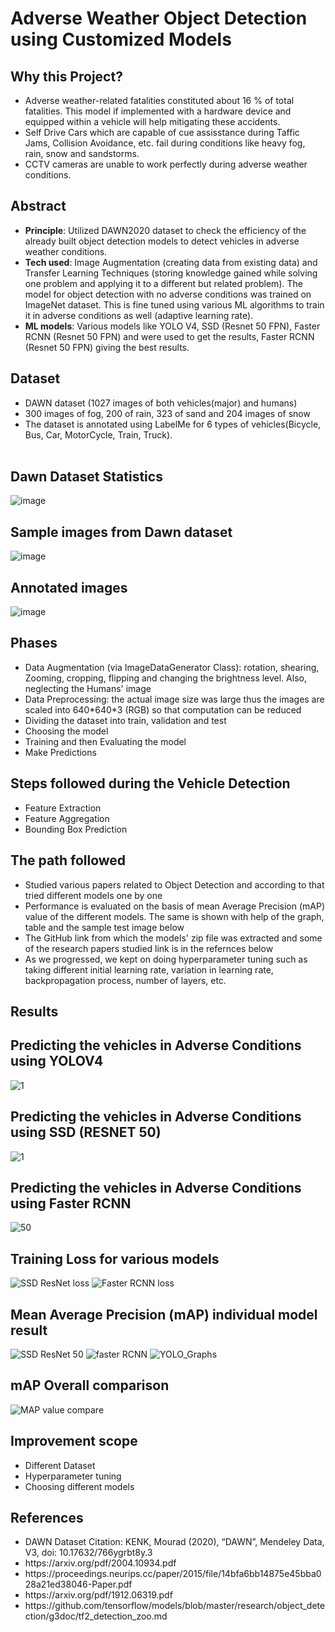 # Adverse Weather Object Detection using Customized Models

## Why this Project?
<ul>
<li> Adverse weather-related fatalities constituted about 16 % of total fatalities. This model if implemented with a hardware device and equipped within a vehicle will help mitigating these accidents.</li>
<li> Self Drive Cars which are capable of cue assisstance during Taffic Jams, Collision Avoidance, etc. fail during conditions like heavy fog, rain, snow and sandstorms.</li>
<li> CCTV cameras are unable to work perfectly during adverse weather conditions.</li>
</ul>

## Abstract
<ul>
<li><b>Principle</b>: Utilized DAWN2020 dataset to check the efficiency of the already built object detection models to detect vehicles in adverse weather conditions.</li>
<li><b>Tech used</b>: Image Augmentation (creating data from existing data) and Transfer Learning Techniques (storing knowledge gained while solving one problem and applying it to a different but related problem). The model for object detection with no adverse conditions was trained on ImageNet dataset. This is fine tuned using various ML algorithms to train it in adverse conditions as well (adaptive learning rate).</li>
<li><b>ML models</b>: Various models like YOLO V4, SSD (Resnet 50 FPN), Faster RCNN (Resnet 50 FPN) and  were used to get the results, Faster RCNN (Resnet 50 FPN) giving the best results.</li>
</ul>

## Dataset
<ul>
<li>DAWN dataset (1027 images of both vehicles(major) and humans)</li>
<li>300 images of fog, 200 of rain, 323 of sand and 204 images of snow</li>
<li>The dataset is annotated using LabelMe for 6 types of vehicles(Bicycle, Bus, Car, MotorCycle, Train, Truck).</li></br>
</ul>

## Dawn Dataset Statistics
![image](https://user-images.githubusercontent.com/68558847/183251828-00364df9-0389-4e02-9a86-604f926b58c0.png)

## Sample images from Dawn dataset
![image](https://user-images.githubusercontent.com/68558847/183251366-f85a8922-a57f-4410-861c-a542dcb91988.png)

## Annotated images
![image](https://user-images.githubusercontent.com/68558847/183251774-9d1c42b7-4f4e-4808-8ff2-92059330c308.png)

## Phases
<ul>
  <li> Data Augmentation (via ImageDataGenerator Class): rotation, shearing, Zooming, cropping, flipping and changing the brightness level. Also, neglecting the Humans' image</li>
  <li> Data Preprocessing: the actual image size was large thus the images are scaled into 640*640*3 (RGB) so that computation can be reduced</li>
  <li> Dividing the dataset into train, validation and test </li>
  <li> Choosing the model</li>
  <li> Training and then Evaluating the model</li> 
  <li> Make Predictions</li>
</ul>

## Steps followed during the Vehicle Detection 
<ul>
    <li>Feature Extraction</li>
    <li>Feature Aggregation</li>
    <li>Bounding Box Prediction</li>
</ul>

## The path followed
<ul>
  <li> Studied various papers related to Object Detection and according to that tried different models one by one</li>
  <li> Performance is evaluated on the basis of mean Average Precision (mAP) value of the different models. The same is shown with help of the graph, table and the sample test image below</li>
  <li> The GitHub link from which the models' zip file was extracted and some of the research papers studied link is in the refernces below</li>
  <li> As we progressed, we kept on doing hyperparameter tuning such as taking different initial learning rate, variation in learning rate, backpropagation process, number of layers, etc.</li>
</ul>

## Results
## Predicting the vehicles in Adverse Conditions using YOLOV4
![1](https://user-images.githubusercontent.com/68558847/183274338-c7870ec4-b6e9-4259-8e95-309e12e9c384.jpg)

## Predicting the vehicles in Adverse Conditions using SSD (RESNET 50)
![1](https://user-images.githubusercontent.com/68558847/183274539-7bfc7681-5e50-4883-a29d-33495efd2675.png)

## Predicting the vehicles in Adverse Conditions using Faster RCNN
![50](https://user-images.githubusercontent.com/68558847/183274755-d2ccfb3f-85ee-4f79-baec-aa27c7e3cdbb.png)

## Training Loss for various models

![SSD ResNet loss](https://user-images.githubusercontent.com/68558847/183293750-8ba6f7eb-fd9d-43d2-8be5-9178ab985a49.png)
![Faster RCNN loss](https://user-images.githubusercontent.com/68558847/183293754-41cefef7-3339-4bee-ade5-cd016fca7a20.png)

## Mean Average Precision (mAP) individual model result
![SSD ResNet 50](https://user-images.githubusercontent.com/68558847/183293794-68c5bae8-92ac-4a44-9cd9-f157cc6a1549.png)
![faster RCNN](https://user-images.githubusercontent.com/68558847/183293801-e44ac4a4-e421-4e3c-a337-e8bd58c5b38d.png)
![YOLO_Graphs](https://user-images.githubusercontent.com/68558847/183293798-f9adf632-baf0-4f53-81fd-f1f1d38535d5.png)

## mAP Overall comparison
![MAP value compare](https://user-images.githubusercontent.com/68558847/183293704-b6aad73e-ddc4-4e4d-aedb-7292e1ae112a.png)


## Improvement scope
<ul>
  <li>Different Dataset</li>
  <li>Hyperparameter tuning</li>
  <li>Choosing different models</li>
</ul>

## References
<ul>
<li> DAWN Dataset Citation: KENK, Mourad (2020), “DAWN”, Mendeley Data, V3, doi: 10.17632/766ygrbt8y.3</li>
<li> https://arxiv.org/pdf/2004.10934.pdf</li>
<li> https://proceedings.neurips.cc/paper/2015/file/14bfa6bb14875e45bba028a21ed38046-Paper.pdf</li>
<li> https://arxiv.org/pdf/1912.06319.pdf </li>
<li> https://github.com/tensorflow/models/blob/master/research/object_detection/g3doc/tf2_detection_zoo.md </li>
</ul>
